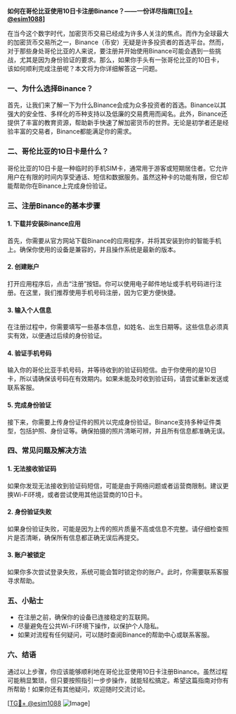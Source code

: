 **如何在哥伦比亚使用10日卡注册Binance？——一份详尽指南[[TG💪+ @esim1088](https://t.me/s/esim1088)]**

在当今这个数字时代，加密货币交易已经成为许多人关注的焦点。而作为全球最大的加密货币交易所之一，Binance（币安）无疑是许多投资者的首选平台。然而，对于那些身处哥伦比亚的人来说，要注册并开始使用Binance可能会遇到一些挑战，尤其是因为身份验证的要求。那么，如果你手头有一张哥伦比亚的10日卡，该如何顺利完成注册呢？本文将为你详细解答这一问题。

### 一、为什么选择Binance？

首先，让我们来了解一下为什么Binance会成为众多投资者的首选。Binance以其强大的安全性、多样化的币种支持以及低廉的交易费用而闻名。此外，Binance还提供了丰富的教育资源，帮助新手快速了解加密货币的世界。无论是初学者还是经验丰富的交易者，Binance都能满足你的需求。

### 二、哥伦比亚的10日卡是什么？

哥伦比亚的10日卡是一种临时的手机SIM卡，通常用于游客或短期居住者。它允许用户在有限的时间内享受通话、短信和数据服务。虽然这种卡的功能有限，但它却能帮助你在Binance上完成身份验证。

### 三、注册Binance的基本步骤

#### 1. 下载并安装Binance应用

首先，你需要从官方网站下载Binance的应用程序，并将其安装到你的智能手机上。确保你使用的设备是兼容的，并且操作系统是最新的版本。

#### 2. 创建账户

打开应用程序后，点击“注册”按钮。你可以使用电子邮件地址或手机号码进行注册。在这里，我们推荐使用手机号码注册，因为它更方便快捷。

#### 3. 输入个人信息

在注册过程中，你需要填写一些基本信息，如姓名、出生日期等。这些信息必须真实有效，以便通过后续的身份验证。

#### 4. 验证手机号码

输入你的哥伦比亚手机号码，并等待收到的验证码短信。由于你使用的是10日卡，所以请确保该号码在有效期内。如果未能及时收到验证码，请尝试重新发送或联系客服。

#### 5. 完成身份验证

接下来，你需要上传身份证件的照片以完成身份验证。Binance支持多种证件类型，包括护照、身份证等。确保拍摄的照片清晰可辨，并且所有信息都准确无误。

### 四、常见问题及解决方法

#### 1. 无法接收验证码

如果你发现无法接收到验证码短信，可能是由于网络问题或者运营商限制。建议更换Wi-Fi环境，或者尝试使用其他运营商的10日卡。

#### 2. 身份验证失败

如果身份验证失败，可能是因为上传的照片质量不高或信息不完整。请仔细检查照片是否清晰，确保所有信息都正确无误后再提交。

#### 3. 账户被锁定

如果你多次尝试登录失败，系统可能会暂时锁定你的账户。此时，你需要联系客服寻求帮助。

### 五、小贴士

- 在注册之前，确保你的设备已连接稳定的互联网。
- 尽量避免在公共Wi-Fi环境下操作，以保护个人隐私。
- 如果对流程有任何疑问，可以随时查阅Binance的帮助中心或联系客服。

### 六、结语

通过以上步骤，你应该能够顺利地在哥伦比亚使用10日卡注册Binance。虽然过程可能稍显繁琐，但只要按照指引一步步操作，就能轻松搞定。希望这篇指南对你有所帮助！如果你还有其他疑问，欢迎随时交流讨论。

[[TG💪+ @esim1088](https://t.me/s/esim1088) ![Image](https://i.postimg.cc/4NQfJmqS/Snipaste-2025-05-13-00-14-12.png)]